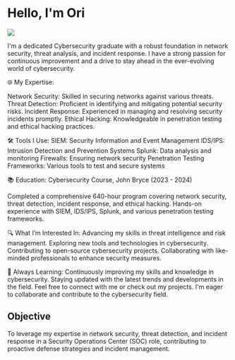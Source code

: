# Hello, I'm Ori
<a href="www.linkedin.com/in/ori-iankovitch-56a49923a"><img src="https://img.shields.io/badge/-LinkedIn-0072b1?&style=for-the-badge&logo=linkedin&logoColor=white" /></a>

I'm a dedicated Cybersecurity graduate with a robust foundation in network security, threat analysis, and incident response. I have a strong passion for continuous improvement and a drive to stay ahead in the ever-evolving world of cybersecurity.

🌐 My Expertise:

Network Security: Skilled in securing networks against various threats.
Threat Detection: Proficient in identifying and mitigating potential security risks.
Incident Response: Experienced in managing and resolving security incidents promptly.
Ethical Hacking: Knowledgeable in penetration testing and ethical hacking practices.

🛠️ Tools I Use:
SIEM: Security Information and Event Management
IDS/IPS: Intrusion Detection and Prevention Systems
Splunk: Data analysis and monitoring
Firewalls: Ensuring network security
Penetration Testing Frameworks: Various tools to test and secure systems

📚 Education:
Cybersecurity Course, John Bryce (2023 - 2024)

Completed a comprehensive 640-hour program covering network security, threat detection, incident response, and ethical hacking.
Hands-on experience with SIEM, IDS/IPS, Splunk, and various penetration testing frameworks.

🔍 What I’m Interested In:
Advancing my skills in threat intelligence and risk management.
Exploring new tools and technologies in cybersecurity.
Contributing to open-source cybersecurity projects.
Collaborating with like-minded professionals to enhance security measures.

🌱 Always Learning:
Continuously improving my skills and knowledge in cybersecurity.
Staying updated with the latest trends and developments in the field.
Feel free to connect with me or check out my projects. I'm eager to collaborate and contribute to the cybersecurity field.

## Objective
To leverage my expertise in network security, threat detection, and incident response in a Security Operations Center (SOC) role, contributing to proactive defense strategies and incident management.
